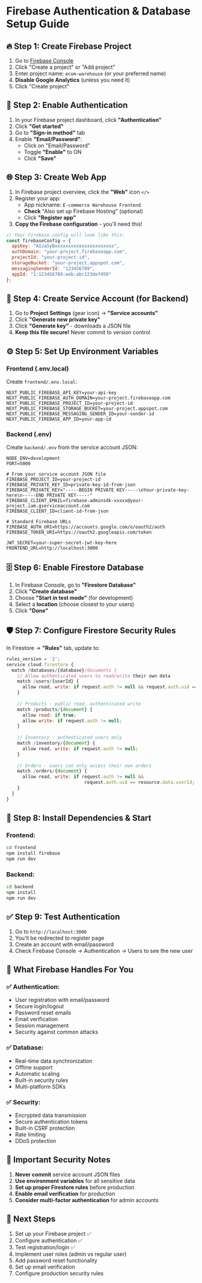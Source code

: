 # Firebase Authentication & Database Setup Guide

## 🔥 Step 1: Create Firebase Project

1. Go to [Firebase Console](https://console.firebase.google.com/)
2. Click "Create a project" or "Add project"
3. Enter project name: `ecom-warehouse` (or your preferred name)
4. **Disable Google Analytics** (unless you need it)
5. Click "Create project"

## 🔐 Step 2: Enable Authentication

1. In your Firebase project dashboard, click **"Authentication"**
2. Click **"Get started"**
3. Go to **"Sign-in method"** tab
4. Enable **"Email/Password"**:
   - Click on "Email/Password"
   - Toggle **"Enable"** to ON
   - Click **"Save"**

## 🌐 Step 3: Create Web App

1. In Firebase project overview, click the **"Web"** icon `</>`
2. Register your app:
   - App nickname: `E-commerce Warehouse Frontend`
   - **Check** "Also set up Firebase Hosting" (optional)
   - Click **"Register app"**
3. **Copy the Firebase configuration** - you'll need this!

```javascript
// Your Firebase config will look like this:
const firebaseConfig = {
  apiKey: "AIzaSyBxxxxxxxxxxxxxxxxxxxxxx",
  authDomain: "your-project.firebaseapp.com",
  projectId: "your-project-id",
  storageBucket: "your-project.appspot.com",
  messagingSenderId: "123456789",
  appId: "1:123456789:web:abc123def456"
};
```

## 🔑 Step 4: Create Service Account (for Backend)

1. Go to **Project Settings** (gear icon) → **"Service accounts"**
2. Click **"Generate new private key"**
3. Click **"Generate key"** - downloads a JSON file
4. **Keep this file secure!** Never commit to version control

## ⚙️ Step 5: Set Up Environment Variables

### Frontend (.env.local)
Create `frontend/.env.local`:
```env
NEXT_PUBLIC_FIREBASE_API_KEY=your-api-key
NEXT_PUBLIC_FIREBASE_AUTH_DOMAIN=your-project.firebaseapp.com
NEXT_PUBLIC_FIREBASE_PROJECT_ID=your-project-id
NEXT_PUBLIC_FIREBASE_STORAGE_BUCKET=your-project.appspot.com
NEXT_PUBLIC_FIREBASE_MESSAGING_SENDER_ID=your-sender-id
NEXT_PUBLIC_FIREBASE_APP_ID=your-app-id
```

### Backend (.env)
Create `backend/.env` from the service account JSON:
```env
NODE_ENV=development
PORT=5000

# From your service account JSON file
FIREBASE_PROJECT_ID=your-project-id
FIREBASE_PRIVATE_KEY_ID=private-key-id-from-json
FIREBASE_PRIVATE_KEY="-----BEGIN PRIVATE KEY-----\nYour-private-key-here\n-----END PRIVATE KEY-----"
FIREBASE_CLIENT_EMAIL=firebase-adminsdk-xxxxx@your-project.iam.gserviceaccount.com
FIREBASE_CLIENT_ID=client-id-from-json

# Standard Firebase URLs
FIREBASE_AUTH_URI=https://accounts.google.com/o/oauth2/auth
FIREBASE_TOKEN_URI=https://oauth2.googleapis.com/token

JWT_SECRET=your-super-secret-jwt-key-here
FRONTEND_URL=http://localhost:3000
```

## 🗄️ Step 6: Enable Firestore Database

1. In Firebase Console, go to **"Firestore Database"**
2. Click **"Create database"**
3. Choose **"Start in test mode"** (for development)
4. Select a **location** (choose closest to your users)
5. Click **"Done"**

## 🛡️ Step 7: Configure Firestore Security Rules

In Firestore → **"Rules"** tab, update to:

```javascript
rules_version = '2';
service cloud.firestore {
  match /databases/{database}/documents {
    // Allow authenticated users to read/write their own data
    match /users/{userId} {
      allow read, write: if request.auth != null && request.auth.uid == userId;
    }
    
    // Products - public read, authenticated write
    match /products/{document} {
      allow read: if true;
      allow write: if request.auth != null;
    }
    
    // Inventory - authenticated users only
    match /inventory/{document} {
      allow read, write: if request.auth != null;
    }
    
    // Orders - users can only access their own orders
    match /orders/{document} {
      allow read, write: if request.auth != null && 
                             request.auth.uid == resource.data.userId;
    }
  }
}
```

## 🚀 Step 8: Install Dependencies & Start

### Frontend:
```bash
cd frontend
npm install firebase
npm run dev
```

### Backend:
```bash
cd backend
npm install
npm run dev
```

## ✅ Step 9: Test Authentication

1. Go to `http://localhost:3000`
2. You'll be redirected to register page
3. Create an account with email/password
4. Check Firebase Console → Authentication → Users to see the new user

## 🔧 What Firebase Handles For You

### ✅ **Authentication:**
- User registration with email/password
- Secure login/logout
- Password reset emails
- Email verification
- Session management
- Security against common attacks

### ✅ **Database:**
- Real-time data synchronization
- Offline support
- Automatic scaling
- Built-in security rules
- Multi-platform SDKs

### ✅ **Security:**
- Encrypted data transmission
- Secure authentication tokens
- Built-in CSRF protection
- Rate limiting
- DDoS protection

## 🚨 Important Security Notes

1. **Never commit** service account JSON files
2. **Use environment variables** for all sensitive data
3. **Set up proper Firestore rules** before production
4. **Enable email verification** for production
5. **Consider multi-factor authentication** for admin accounts

## 🎯 Next Steps

1. Set up your Firebase project ✅
2. Configure authentication ✅
3. Test registration/login ✅
4. Implement user roles (admin vs regular user)
5. Add password reset functionality
6. Set up email verification
7. Configure production security rules
